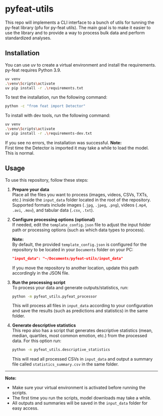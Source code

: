 # pyfeat-utils

This repo will implements a CLI interface to a bunch of utils for tunning the py-feat library (pfu for py-feat utils).
The main goal is to make it easier to use the library and to provide a way to process bulk data and perform standardized analyses.

## Installation

You can use uv to create a virtual environment and install the requirements.
py-feat requires Python 3.9.

```bash
uv venv
.\venv\Scripts\activate
uv pip install -r .\requirements.txt
```

To test the installation, run the following command:

```bash
python -c "from feat import Detector"
```

To install with dev tools, run the following command:

```bash
uv venv
.\venv\Scripts\activate
uv pip install -r .\requirements-dev.txt
```

If you see no errors, the installation was successful.
**Note:**  
    First time the Detector is imported it may take a while to load the model. This is normal.

## Usage

To use this repository, follow these steps:

1. **Prepare your data**  
   Place all the files you want to process (images, videos, CSVs, TXTs, etc.) inside the `input_data` folder located in the root of the repository.  
   Supported formats include images (`.jpg`, `.jpeg`, `.png`), videos (`.mp4`, `.avi`, `.mov`), and tabular data (`.csv`, `.txt`).

2. **Configure processing options (optional)**  
   If needed, edit the `template_config.json` file to adjust the input folder path or processing options (such as which data types to process).

   **Note:**  
   By default, the provided `template_config.json` is configured for the repository to be located in your `Documents` folder on your PC:
   ```json
   "input_data": "~/Documents/pyfeat-utils/input_data"
   ```
   If you move the repository to another location, update this path accordingly in the JSON file.

3. **Run the processing script**  
   To process your data and generate outputs/statistics, run:

   ```bash
   python -m pyfeat_utils.pyfeat_processor
   ```

   This will process all files in `input_data` according to your configuration and save the results (such as predictions and statistics) in the same folder.

4. **Generate descriptive statistics**  
   This repo also has a script that generates descriptive statistics (mean, median, quartiles, most common emotion, etc.) from the processed data. For this option run:

   ```bash
   python -m pyfeat_utils.descriptive_statistics
   ```

   This will read all processed CSVs in `input_data` and output a summary file called `statistics_summary.csv` in the same folder.

---

**Note:**  
- Make sure your virtual environment is activated before running the scripts.
- The first time you run the scripts, model downloads may take a while.
- All outputs and summaries will be saved in the `input_data` folder for easy access.
